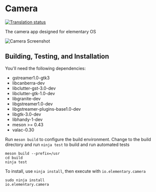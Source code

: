 # Camera
[![Translation status](https://l10n.elementary.io/widgets/camera/-/svg-badge.svg)](https://l10n.elementary.io/projects/camera/?utm_source=widget)

The camera app designed for elementary OS

![Camera Screenshot](data/screenshot.png?raw=true)

## Building, Testing, and Installation

You'll need the following dependencies:

 - gstreamer1.0-gtk3
 - libcanberra-dev
 - libclutter-gst-3.0-dev
 - libclutter-gtk-1.0-dev
 - libgranite-dev
 - libgstreamer1.0-dev
 - libgstreamer-plugins-base1.0-dev
 - libgtk-3.0-dev
 - libhandy-1-dev
 - meson >= 0.43
 - valac-0.30

Run `meson build` to configure the build environment. Change to the build directory and run `ninja test` to build and run automated tests

    meson build --prefix=/usr
    cd build
    ninja test

To install, use `ninja install`, then execute with `io.elementary.camera`

    sudo ninja install
    io.elementary.camera

